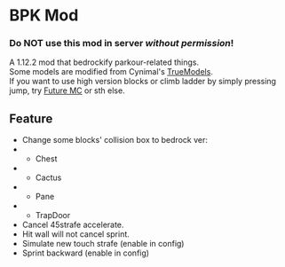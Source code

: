 # BPK Mod
### Do **NOT** use this mod in server *without permission*!
A 1.12.2 mod that bedrockify parkour-related things.\
Some models are modified from Cynimal's [TrueModels](https://www.curseforge.com/minecraft/texture-packs/truemodels).\
If you want to use high version blocks or climb ladder by simply pressing jump, try [Future MC](https://github.com/thedarkcolour/Future-MC) or sth else.
## Feature
- Change some blocks' collision box to bedrock ver:
- - Chest
- - Cactus
- - Pane
- - TrapDoor
- Cancel 45strafe accelerate.
- Hit wall will not cancel sprint.
- Simulate new touch strafe (enable in config)
- Sprint backward (enable in config)